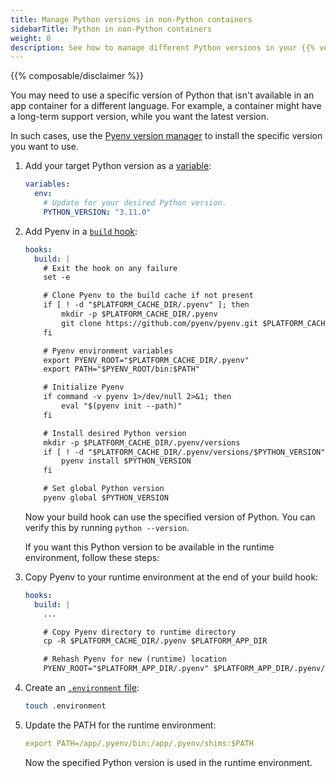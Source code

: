 ```yaml
---
title: Manage Python versions in non-Python containers
sidebarTitle: Python in non-Python containers
weight: 0
description: See how to manage different Python versions in your {{% vendor/name %}} containers.
---
```


{{% composable/disclaimer %}}

You may need to use a specific version of Python that isn't available in an app container for a different language.
For example, a container might have a long-term support version, while you want the latest version.

In such cases, use the [Pyenv version manager](https://github.com/pyenv/pyenv)
to install the specific version you want to use.

1.  Add your target Python version as a [variable](/development/variables/_index.md):

    ```yaml {configFile="app"}
    variables:
      env:
        # Update for your desired Python version.
        PYTHON_VERSION: "3.11.0"
    ```

2.  Add Pyenv in a [`build` hook](/create-apps/hooks/hooks-comparison.md#build-hook):

    ```yaml {configFile="app"}
    hooks:
      build: |
        # Exit the hook on any failure
        set -e

        # Clone Pyenv to the build cache if not present
        if [ ! -d "$PLATFORM_CACHE_DIR/.pyenv" ]; then
            mkdir -p $PLATFORM_CACHE_DIR/.pyenv
            git clone https://github.com/pyenv/pyenv.git $PLATFORM_CACHE_DIR/.pyenv
        fi

        # Pyenv environment variables
        export PYENV_ROOT="$PLATFORM_CACHE_DIR/.pyenv"
        export PATH="$PYENV_ROOT/bin:$PATH"

        # Initialize Pyenv
        if command -v pyenv 1>/dev/null 2>&1; then
            eval "$(pyenv init --path)"
        fi

        # Install desired Python version
        mkdir -p $PLATFORM_CACHE_DIR/.pyenv/versions
        if [ ! -d "$PLATFORM_CACHE_DIR/.pyenv/versions/$PYTHON_VERSION" ]; then
            pyenv install $PYTHON_VERSION
        fi

        # Set global Python version
        pyenv global $PYTHON_VERSION
    ```

    Now your build hook can use the specified version of Python.
    You can verify this by running `python --version`.

    If you want this Python version to be available in the runtime environment, follow these steps:

1.  Copy Pyenv to your runtime environment at the end of your build hook:

    ```yaml {configFile="app"}
    hooks:
      build: |
        ...

        # Copy Pyenv directory to runtime directory
        cp -R $PLATFORM_CACHE_DIR/.pyenv $PLATFORM_APP_DIR

        # Rehash Pyenv for new (runtime) location
        PYENV_ROOT="$PLATFORM_APP_DIR/.pyenv" $PLATFORM_APP_DIR/.pyenv/bin/pyenv rehash
    ```
2.  Create an [`.environment` file](/development/variables/set-variables.md#set-variables-via-script):

    ```bash
    touch .environment
    ```

3.  Update the PATH for the runtime environment:

    ```yaml {location=".environment"}
    export PATH=/app/.pyenv/bin:/app/.pyenv/shims:$PATH
    ```

    Now the specified Python version is used in the runtime environment.

